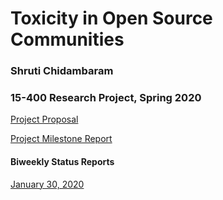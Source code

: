 # Toxicity in Open Source Communities 
### Shruti Chidambaram
### 15-400 Research Project, Spring 2020 

[Project Proposal](https://docs.google.com/document/d/1V9i8Txh0HHKlcppwNthlNYUdCa07wIoRGdBWts18a28/edit?usp=sharing)

[Project Milestone Report](https://docs.google.com/document/d/1cL7gbhV9up0I5ujyFZubD50fg_EhrjQDRheA8xfGHEI/edit?usp=sharing)


#### Biweekly Status Reports 

[January 30, 2020](https://docs.google.com/document/d/1xNVdQpZ5I_rEoWaeVE_--rlgGCXydwJB1tDGwc1Qdjw/edit?usp=sharing)
